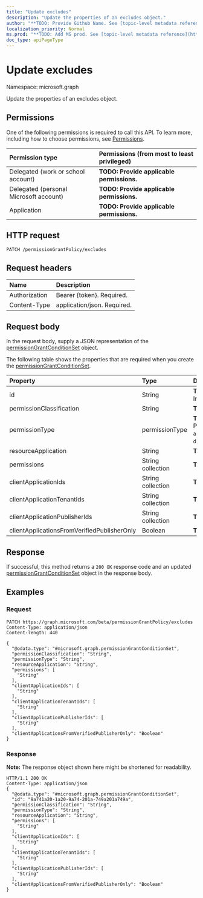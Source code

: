 ```yaml
---
title: "Update excludes"
description: "Update the properties of an excludes object."
author: "**TODO: Provide Github Name. See [topic-level metadata reference](https://msgo.azurewebsites.net/add/document/guidelines/metadata.html#topic-level-metadata)**"
localization_priority: Normal
ms.prod: "**TODO: Add MS prod. See [topic-level metadata reference](https://msgo.azurewebsites.net/add/document/guidelines/metadata.html#topic-level-metadata)**"
doc_type: apiPageType
---
```


# Update excludes
Namespace: microsoft.graph

Update the properties of an excludes object.

## Permissions
One of the following permissions is required to call this API. To learn more, including how to choose permissions, see [Permissions](/concepts/permissions-reference.md).

|Permission type|Permissions (from most to least privileged)|
|:---|:---|
|Delegated (work or school account)|**TODO: Provide applicable permissions.**|
|Delegated (personal Microsoft account)|**TODO: Provide applicable permissions.**|
|Application|**TODO: Provide applicable permissions.**|

## HTTP request

<!-- {
  "blockType": "ignored"
}
-->
``` http
PATCH /permissionGrantPolicy/excludes
```

## Request headers
|Name|Description|
|:---|:---|
|Authorization|Bearer {token}. Required.|
|Content-Type|application/json. Required.|

## Request body
In the request body, supply a JSON representation of the [permissionGrantConditionSet](../resources/permissiongrantconditionset.md) object.

The following table shows the properties that are required when you create the [permissionGrantConditionSet](../resources/permissiongrantconditionset.md).

|Property|Type|Description|
|:---|:---|:---|
|id|String|**TODO: Add Description** Inherited from [entity](../resources/entity.md)|
|permissionClassification|String|**TODO: Add Description**|
|permissionType|permissionType|**TODO: Add Description**. Possible values are: `application`, `delegated`, `delegatedUserConsentable`.|
|resourceApplication|String|**TODO: Add Description**|
|permissions|String collection|**TODO: Add Description**|
|clientApplicationIds|String collection|**TODO: Add Description**|
|clientApplicationTenantIds|String collection|**TODO: Add Description**|
|clientApplicationPublisherIds|String collection|**TODO: Add Description**|
|clientApplicationsFromVerifiedPublisherOnly|Boolean|**TODO: Add Description**|



## Response

If successful, this method returns a `200 OK` response code and an updated [permissionGrantConditionSet](../resources/permissiongrantconditionset.md) object in the response body.

## Examples

### Request
<!-- {
  "blockType": "request",
  "name": "update_excludes"
}
-->
``` http
PATCH https://graph.microsoft.com/beta/permissionGrantPolicy/excludes
Content-Type: application/json
Content-length: 440

{
  "@odata.type": "#microsoft.graph.permissionGrantConditionSet",
  "permissionClassification": "String",
  "permissionType": "String",
  "resourceApplication": "String",
  "permissions": [
    "String"
  ],
  "clientApplicationIds": [
    "String"
  ],
  "clientApplicationTenantIds": [
    "String"
  ],
  "clientApplicationPublisherIds": [
    "String"
  ],
  "clientApplicationsFromVerifiedPublisherOnly": "Boolean"
}
```


### Response
**Note:** The response object shown here might be shortened for readability.
<!-- {
  "blockType": "response",
  "truncated": true
}
-->
``` http
HTTP/1.1 200 OK
Content-Type: application/json
{
  "@odata.type": "#microsoft.graph.permissionGrantConditionSet",
  "id": "9a741a20-1a20-9a74-201a-749a201a749a",
  "permissionClassification": "String",
  "permissionType": "String",
  "resourceApplication": "String",
  "permissions": [
    "String"
  ],
  "clientApplicationIds": [
    "String"
  ],
  "clientApplicationTenantIds": [
    "String"
  ],
  "clientApplicationPublisherIds": [
    "String"
  ],
  "clientApplicationsFromVerifiedPublisherOnly": "Boolean"
}
```

